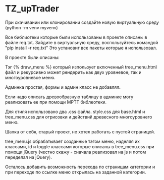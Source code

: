 # TZ_upTrader

При скачивании или клонировании создайте новую виртуальную среду (python -m venv myvenv)

Все библиотеки которые были использованы в проекте описаны в файле req.txt. Зайдите в виртуальную среду, воспользуйтесь командой "pip install -r req.txt"
Это установит все пакеты которые я использовал.

В проекте были описаны: 
  
  Тэг {% draw_menu %} который изпользует включенный tree_menu.html файл и рекурсивно может рендерить как двух уровневое, так и многоуровневое меню.
  
  Админка простая, формы и админ класс не добавлял.
  
  Если надо описать древообразную таблицу в админке могу реализовать ее при помощи MPTT библеотеки.
  
  Для стиля использовано два .css файла. style.css для base.html и tree_menu.css для отрисовки и действий древесного многоуровнего меню.
  
  Шапка от себя, старый проект, не хотел работать с пустой страницей.
  
  tree_menu.js обрабатывает созданные тэгом меню, наделяя их классами, id и toggle классами которые описаны в tree_menu.css при помощи jQuery (честно скажу - сначала реализовал на js и потом переделал на jQuery).

Осталось добавить возможность перехода по страницам категории и при переходе по ссылке меню открылась на заданной категории.
